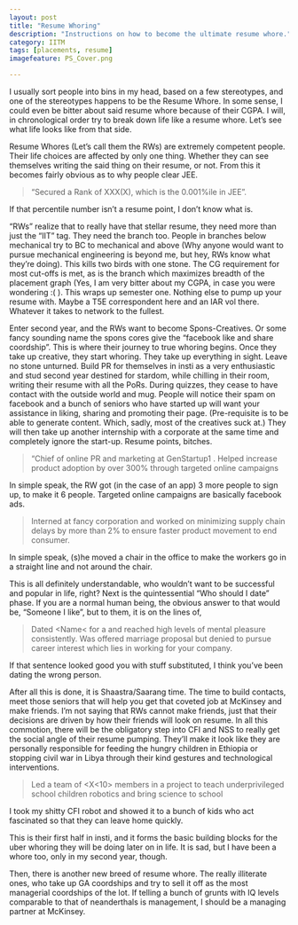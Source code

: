 ```yaml
---
layout: post
title: "Resume Whoring"
description: "Instructions on how to become the ultimate resume whore."
category: IITM
tags: [placements, resume]
imagefeature: PS_Cover.png

---
```



I usually sort people into bins in my head, based on a few stereotypes, and one of the stereotypes happens to be the Resume Whore. In some sense, I could even be bitter about said resume whore because of their CGPA. I will, in chronological order try to break down life like a resume whore. Let’s see what life looks like from that side.

Resume Whores (Let’s call them the RWs) are extremely competent people. Their life choices are affected by only one thing. Whether they can see themselves writing the said thing on their resume, or not. From this it becomes fairly obvious as to why people clear JEE.

>    “Secured a Rank of XXX(X), which is the 0.001%ile in JEE”.

If that percentile number isn’t a resume point, I don’t know what is.

“RWs” realize that to really have that stellar resume, they need more than just the “IIT” tag. They need the branch too. People in branches below mechanical try to BC to mechanical and above (Why anyone would want to pursue mechanical engineering is beyond me, but hey, RWs know what they’re doing). This kills two birds with one stone. The CG requirement for most cut-offs is met, as is the branch which maximizes breadth of the placement graph (Yes, I am very bitter about my CGPA, in case you were wondering :( ). This wraps up semester one. Nothing else to pump up your resume with. Maybe a T5E correspondent here and an IAR vol there. Whatever it takes to network to the fullest.

Enter second year, and the RWs want to become Spons-Creatives. Or some fancy sounding name the spons cores give the “facebook like and share coordship”. This is where their journey to true whoring begins. Once they take up creative, they start whoring. They take up everything in sight. Leave no stone unturned. Build PR for themselves in insti as a very enthusiastic and stud second year destined for stardom, while chilling in their room, writing their resume with all the PoRs. During quizzes, they cease to have contact with the outside world and mug. People will notice their spam on facebook and a bunch of seniors who have started up will want your assistance in liking, sharing and promoting their page. (Pre-requisite is to be able to generate content. Which, sadly, most of the creatives suck at.) They will then take up another internship with a corporate at the same time and completely ignore the start-up. Resume points, bitches.

>    “Chief of online PR and marketing at GenStartup1 . Helped increase product adoption by over 300% through targeted online campaigns

In simple speak, the RW got (in the case of an app) 3 more people to sign up, to make it 6 people. Targeted online campaigns are basically facebook ads.

>    Interned at fancy corporation and worked on minimizing supply chain delays by more than 2% to ensure faster product movement to end consumer.

In simple speak, (s)he moved a chair in the office to make the workers go in a straight line and not around the chair.

This is all definitely understandable, who wouldn’t want to be successful and popular in life, right? Next is the quintessential “Who should I date” phase. If you are a normal human being, the obvious answer to that would be, “Someone I like”, but to them, it is on the lines of,

>    Dated <Name< for a <Time Period> and reached high levels of mental pleasure consistently. Was offered marriage proposal but denied to pursue career interest which lies in working for your company.

If that sentence looked good you with stuff substituted, I think you’ve been dating the wrong person.

After all this is done, it is Shaastra/Saarang time. The time to build contacts, meet those seniors that will help you get that coveted job at McKinsey and make friends. I’m not saying that RWs cannot make friends, just that their decisions are driven by how their friends will look on resume. In all this commotion, there will be the obligatory step into CFI and NSS to really get the social angle of their resume pumping. They’ll make it look like they are personally responsible for feeding the hungry children in Ethiopia or stopping civil war in Libya through their kind gestures and technological interventions.

>    Led a team of <X<10> members in a project to teach underprivileged school children robotics and bring science to school

I took my shitty CFI robot and showed it to a bunch of kids who act fascinated so that they can leave home quickly.

This is their first half in insti, and it forms the basic building blocks for the uber whoring they will be doing later on in life. It is sad, but I have been a whore too, only in my second year, though.

Then, there is another new breed of resume whore. The really illiterate ones, who take up GA coordships and try to sell it off as the most managerial coordships of the lot. If telling a bunch of grunts with IQ levels comparable to that of neanderthals is management, I should be a managing partner at McKinsey.

